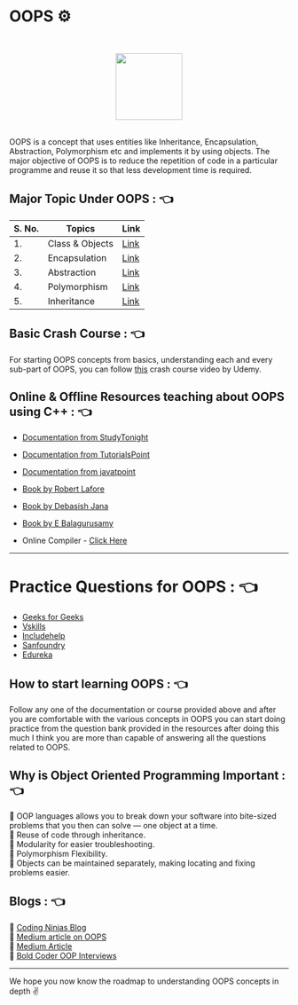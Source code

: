 # OOPS ⚙️ 
<br>
<p align="center"><img src="https://i.ibb.co/0fjRQxJ/10-applications-of-object-oriented-programming.jpg" height="120"></p>
<br>
OOPS is a concept that uses entities like Inheritance, Encapsulation, Abstraction, Polymorphism etc and implements it by using objects. The major objective of OOPS is to reduce the repetition of code in a particular programme and reuse it so that less development time is required.

## Major Topic Under OOPS : 👈

| S. No. | Topics                | Link                                                              |
| ------ | --------------------- | ----------------------------------------------------------------- |
| 1.     | Class & Objects       | [Link](https://www.guru99.com/java-oops-class-objects.html)       |
| 2.     | Encapsulation         | [Link](https://www.guru99.com/java-oops-encapsulation.html)       |
| 3.     | Abstraction           | [Link](https://www.guru99.com/java-data-abstraction.html)         |
| 4.     | Polymorphism          | [Link](https://www.guru99.com/java-inheritance-polymorphism.html) |
| 5.     | Inheritance           | [Link](https://www.guru99.com/java-class-inheritance.html)        |

## Basic Crash Course : 👈

For starting OOPS concepts from basics, understanding each and every sub-part of OOPS, you can follow [this](https://www.udemy.com/course/c-programming-oops-concepts/) crash course video by Udemy.

## Online & Offline Resources teaching about OOPS using C++ : 👈

* [Documentation from StudyTonight](https://www.studytonight.com/cpp/cpp-and-oops-concepts.php)
* [Documentation from TutorialsPoint](https://www.tutorialspoint.com/cplusplus/cpp_classes_objects.htm)
* [Documentation from javatpoint](https://www.javatpoint.com/cpp-oops-concepts)
* [Book by Robert Lafore](https://www.amazon.in/Object-Oriented-Programming-Microsoft-Robert-Lafore/dp/1878739085)
* [Book by Debasish Jana](https://www.amazon.in/OBJECT-ORIENTED-PROGRAMMING-PARADIGM-DEBASISH-JANA-ebook/dp/B015DY3M5C)
* [Book by E Balagurusamy](https://www.amazon.in/Object-Oriented-Programming-C-Balagurusamy/dp/9352607996/ref=pd_lpo_14_img_2/259-9814106-5435948?_encoding=UTF8&pd_rd_i=9352607996&pd_rd_r=d192d02a-ce7f-4b8e-ad36-0b7382242e0e&pd_rd_w=f4bBh&pd_rd_wg=cYocR&pf_rd_p=5a903e39-3cff-40f0-9a69-33552e242181&pf_rd_r=BY1TPSD07JP646JMN6PY&psc=1&refRID=BY1TPSD07JP646JMN6PY)

* Online Compiler - [Click Here](https://www.tutorialspoint.com/compile_cpp_online.php)

<hr>

# Practice Questions for OOPS : 👈

* [Geeks for Geeks](https://www.geeksforgeeks.org/oop-concepts-gq/)
* [Vskills](https://www.vskills.in/practice/c-oop-basics-Test)
* [Includehelp](https://www.vskills.in/practice/c-oop-basics-Test)
* [Sanfoundry](https://www.sanfoundry.com/1000-object-oriented-programming-oops-questions-answers/)
* [Edureka](https://www.edureka.co/blog/interview-questions/oops-interview-questions/)

## How to start learning OOPS : 👈

Follow any one of the documentation or course provided above and after you are comfortable with the various concepts in OOPS you can start doing practice from the question bank provided in the resources after doing this much I think you are more than capable of answering all the questions related to OOPS.

## Why is Object Oriented Programming Important : 👈

📌 OOP languages allows you to break down your software into bite-sized problems that you then can solve — one object at a time.<br>
📌 Reuse of code through inheritance.<br>
📌 Modularity for easier troubleshooting.<br>
📌 Polymorphism Flexibility.<br>
📌 Objects can be maintained separately, making locating and fixing problems easier.

## Blogs : 👈

📌 [Coding Ninjas Blog](https://www.codingninjas.com/blog/2020/07/04/learn-object-oriented-programming-in-c/)<br>
📌 [Medium article on OOPS](https://medium.com/@harshityadav95/object-oriented-programming-c-d242601be045)<br>
📌 [Medium Article](https://medium.com/javarevisited/top-10-courses-to-learn-c-for-beginners-best-and-free-4afc262a544e)<br>
📌 [Bold Coder OOP Interviews](https://boldcoder.blogspot.com/2024/08/top-15-oops-interview-questions.html)

<hr>

We hope you now know the roadmap to understanding OOPS concepts in depth :v:
